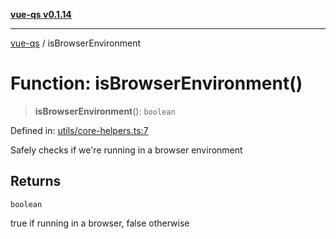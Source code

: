 [**vue-qs v0.1.14**](../README.md)

***

[vue-qs](../README.md) / isBrowserEnvironment

# Function: isBrowserEnvironment()

> **isBrowserEnvironment**(): `boolean`

Defined in: [utils/core-helpers.ts:7](https://github.com/iamsomraj/vue-qs/blob/33788ce453ede405848f8283c5f38c6323ad5403/src/utils/core-helpers.ts#L7)

Safely checks if we're running in a browser environment

## Returns

`boolean`

true if running in a browser, false otherwise
